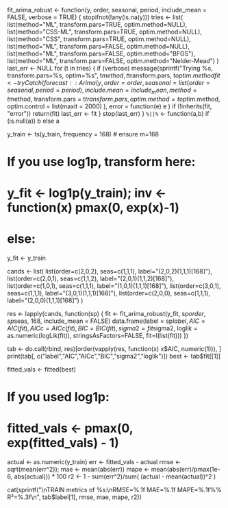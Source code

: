 fit_arima_robust <- function(y, order, seasonal, period,
                             include_mean = FALSE, verbose = TRUE) {
  stopifnot(!any(is.na(y)))
  tries <- list(
    list(method="ML",       transform.pars=TRUE,  optim.method=NULL),
    list(method="CSS-ML",   transform.pars=TRUE,  optim.method=NULL),
    list(method="CSS",      transform.pars=TRUE,  optim.method=NULL),
    list(method="ML",       transform.pars=FALSE, optim.method=NULL),
    list(method="ML",       transform.pars=FALSE, optim.method="BFGS"),
    list(method="ML",       transform.pars=FALSE, optim.method="Nelder-Mead")
  )
  last_err <- NULL
  for (t in tries) {
    if (verbose) message(sprintf("Trying %s, transform.pars=%s, optim=%s",
                                 t$method, t$transform.pars, t$optim.method %||% "default"))
    fit <- tryCatch(
      forecast::Arima(
        y,
        order    = order,
        seasonal = list(order = seasonal, period = period),
        include.mean = include_mean,
        method   = t$method,
        transform.pars = t$transform.pars,
        optim.method   = t$optim.method,
        optim.control  = list(maxit = 2000)
      ),
      error = function(e) e
    )
    if (!inherits(fit, "error")) return(fit)
    last_err <- fit
  }
  stop(last_err)
}
`%||%` <- function(a,b) if (is.null(a)) b else a







y_train <- ts(y_train, frequency = 168)  # ensure m=168
# If you use log1p, transform here:
# y_fit <- log1p(y_train); inv <- function(x) pmax(0, exp(x)-1)
# else:
y_fit <- y_train

cands <- list(
  list(order=c(2,0,2), seas=c(1,1,1), label="(2,0,2)(1,1,1)[168]"),
  list(order=c(2,0,1), seas=c(1,1,2), label="(2,0,1)(1,1,2)[168]"),
  list(order=c(1,0,1), seas=c(1,1,1), label="(1,0,1)(1,1,1)[168]"),
  list(order=c(3,0,1), seas=c(1,1,1), label="(3,0,1)(1,1,1)[168]"),
  list(order=c(2,0,0), seas=c(1,1,1), label="(2,0,0)(1,1,1)[168]")
)

res <- lapply(cands, function(sp) {
  fit <- fit_arima_robust(y_fit, sp$order, sp$seas, 168, include_mean = FALSE)
  data.frame(label = sp$label, AIC=AIC(fit), AICc=AICc(fit), BIC=BIC(fit),
             sigma2 = fit$sigma2, loglik = as.numeric(logLik(fit)),
             stringsAsFactors=FALSE, fit=I(list(fit)))
})

tab <- do.call(rbind, res)[order(vapply(res, function(x) x$AIC, numeric(1))), ]
print(tab[, c("label","AIC","AICc","BIC","sigma2","loglik")])
best <- tab$fit[[1]]




fitted_vals <- fitted(best)
# If you used log1p:
# fitted_vals <- pmax(0, exp(fitted_vals) - 1)

actual <- as.numeric(y_train)
err <- fitted_vals - actual
rmse <- sqrt(mean(err^2)); mae <- mean(abs(err))
mape <- mean(abs(err)/pmax(1e-6, abs(actual))) * 100
r2 <- 1 - sum(err^2)/sum( (actual - mean(actual))^2 )

cat(sprintf("\nTRAIN metrics of %s:\nRMSE=%.1f  MAE=%.1f  MAPE=%.1f%%  R²=%.3f\n",
            tab$label[1], rmse, mae, mape, r2))
